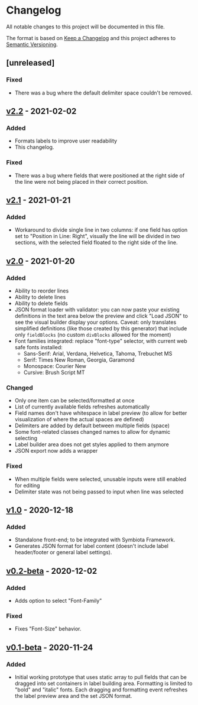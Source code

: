 # Changelog

All notable changes to this project will be documented in this file.

The format is based on [Keep a Changelog](http://keepachangelog.com/)
and this project adheres to [Semantic Versioning](http://semver.org/).

<!-- ## [v] - 2020-MM-DD
### Added
- - [PROJECTNAME-UUUU](http://tickets.projectname.com/browse/PROJECTNAME-UUUU)
  MINOR Fix module foo tests
### Changed
### Fixed -->

## [unreleased]

### Fixed

- There was a bug where the default delimiter space couldn't be removed.

## [v2.2](https://github.com/arbolitoloco/symbiota-label-generator/releases/tag/v2.2) - 2021-02-02

### Added

- Formats labels to improve user readability
- This changelog.

### Fixed

- There was a bug where fields that were positioned at the right side of the line were not being placed in their correct position.

## [v2.1](https://github.com/arbolitoloco/symbiota-label-generator/releases/tag/v2.1) - 2021-01-21

### Added

- Workaround to divide single line in two columns: if one field has option set to "Position in Line: Right", visually the line will be divided in two sections, with the selected field floated to the right side of the line.

## [v2.0](https://github.com/arbolitoloco/symbiota-label-generator/releases/tag/v2.0) - 2021-01-20

### Added

- Ability to reorder lines
- Ability to delete lines
- Ability to delete fields
- JSON format loader with validator: you can now paste your existing definitions in the text area below the preview and click "Load JSON" to see the visual builder display your options. Caveat: only translates simplified definitions (like those created by this generator) that include only `fieldBlocks` (no custom `divBlocks` allowed for the moment)
- Font families integrated: replace "font-type" selector, with current web safe fonts installed:
  - Sans-Serif: Arial, Verdana, Helvetica, Tahoma, Trebuchet MS
  - Serif: Times New Roman, Georgia, Garamond
  - Monospace: Courier New
  - Cursive: Brush Script MT

### Changed

- Only one item can be selected/formatted at once
- List of currently available fields refreshes automatically
- Field names don't have whitespace in label preview (to allow for better visualization of where the actual spaces are defined)
- Delimiters are added by default between multiple fields (space)
- Some font-related classes changed names to allow for dynamic selecting
- Label builder area does not get styles applied to them anymore
- JSON export now adds a wrapper

### Fixed

- When multiple fields were selected, unusable inputs were still enabled for editing
- Delimiter state was not being passed to input when line was selected

## [v1.0](https://github.com/arbolitoloco/symbiota-label-generator/releases/tag/v1.0) - 2020-12-18

### Added

- Standalone front-end; to be integrated with Symbiota Framework.
- Generates JSON format for label content (doesn't include label header/footer or general label settings).

## [v0.2-beta](https://github.com/arbolitoloco/symbiota-label-generator/releases/tag/v0.2-beta) - 2020-12-02

### Added

- Adds option to select "Font-Family"

### Fixed

- Fixes "Font-Size" behavior.

## [v0.1-beta](https://github.com/arbolitoloco/symbiota-label-generator/releases/tag/v0.1-beta) - 2020-11-24

### Added

- Initial working prototype that uses static array to pull fields that can be dragged into set containers in label building area. Formatting is limited to "bold" and "italic" fonts. Each dragging and formatting event refreshes the label preview area and the set JSON format.
